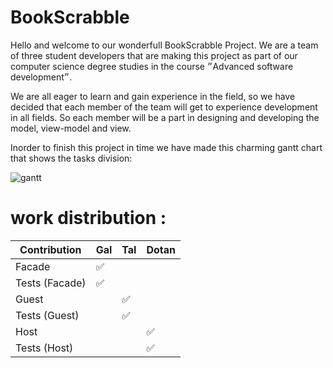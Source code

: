 # BookScrabble

Hello and welcome to our wonderfull BookScrabble Project. 
We are a team of three student developers that are making this project as part of our computer science degree studies in the course ״Advanced software development״.

We are all eager to learn and gain experience in the field, so we have decided that each member of the team will get to experience development in all fields. So each member will be a part in designing and developing the model, view-model and view.

Inorder to finish this project in time we have made this charming gantt chart that shows the tasks division:

![gantt]([https://github.com/0xtal4/BookScrabble/assets/57890440/1128f944-ec91-401d-997e-4e0bb599ba94](https://github.com/0xtal4/BookScrabble/blob/master/gantt.jpg?raw=true))

# work distribution :

Contribution  | Gal                               | Tal                               | Dotan                             |
--------------|-----------------------------------|-----------------------------------|-----------------------------------|
Facade        |✅                                 |                                   |                                   |
Tests (Facade)| ✅                                |                                   |                                   |
Guest         |                                   | ✅                                |                                   |
Tests (Guest) |                                   | ✅                                |                                   |
Host          |                                   |                                   | ✅                                |
Tests (Host)  |                                   |                                   | ✅                                |
